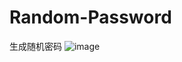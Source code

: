 # Random-Password
生成随机密码
![image](https://github.com/user-attachments/assets/409639f8-74a1-4553-a540-e338bcda0f86)
